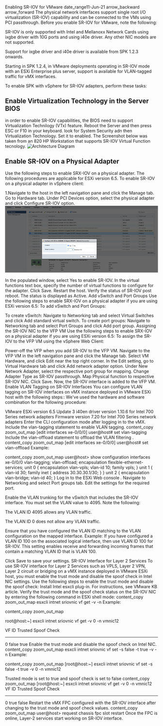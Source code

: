 Enabling SR-IOV for VMware
date_range11-Jun-21
arrow_backward arrow_forward
The physical network interfaces support single root I/O virtualization (SR-IOV) capability and can be connected to the VMs using PCI passthrough. Before you enable SR-IOV for VMware, note the following:

SR-IOV is only supported with Intel and Mellanoxx Network Cards using ixgbe driver with 10G ports and using i40e driver. Any other NIC models are not supported.

Support for ixgbe driver and i40e driver is available from SPK 1.2.3 onwards.

Starting in SPK 1.2.4, in VMware deployments operating in SR-IOV mode with an ESXi Enterprise plus server, support is available for VLAN-tagged traffic for vMX interfaces.

To enable SPK with vSphere for SR-IOV adapters, perform these tasks:

## **Enable Virtualization Technology in the Server BIOS**
in order to enable SR-IOV capabilities, the BIOS need to support Virtualization Technilogy (VTx) feature. Reboot the Server and then press ESC or F10 in your keyboard. look for System Security adn then Virtualization Technology. Set it to enabled. The Screenshot below was taken from an 820 HP Workstation that supports SR-IOV Virtual Function tecnology. 
![Architecture Diagram](./images/bios-setting.png)


## **Enable SR-IOV on a Physical Adapter**

Use the following steps to enable SRX-IOV on a physical adapter. The following procedures are applicable for ESXi version 6.5.
To enable SR-IOV on a physical adapter in vSphere client:

1.Navigate to the host in the left navigation pane and click the Manage tab. Go to Hardware tab. Under PCI Devices option, select the physical adapter and click Configure SR-IOV option. 
![Architecture Diagram](./images/sr-iov-config-1.png)

In the populated window, select Yes to enable SR-IOV. In the virtual functions text box, specify the number of virtual functions to configure for the adapter. 
Click Save.
Restart the host.
Verify the status of SR-IOV post reboot. The status is displayed as Active. 
Add vSwitch and Port Groups 
Use the following steps to enable SRX-IOV on a physical adapter if you are using ESXi version 6.5:
To add vSwitch and Port Groups:

To create vSwitch: Navigate to Networking tab and select Virtual Switches and click Add standard virtual switch. 
To create port groups: Navigate to Networking tab and select Port Groups and click Add port group. 
Assigning the SR-IOV NIC to the VFP VM
Use the following steps to enable SRX-IOV on a physical adapter if you are using ESXi version 6.5:
To assign the SR-IOV to the VFP VM using the vSphere Web Client:

Power-off the VFP when you add SR-IOV to the VFP VM.
Navigate to the VFP VM in the left navigation pane and click the Manage tab.
Select VM Hardware, and click Edit near the top right corner.
In the Edit setting, go to Virtual Hardware tab and click Add network adapter option.
Under New Network Adapter, select the respective port group for mapping. 
Change Adapter Type as SR-IOV passthrough. 
Map Physical function to respective SR-IOV NIC. 
Click Save.
Now, the SR-IOV interface is added to the VFP VM.
Enable VLAN Tagging on SR-IOV Interfaces 
You can configure VLAN tagging on SR-IOV interfaces on vMX instance deployed in VMware ESXi host with the following steps::
We've used the hardware and software combination for the following procedure:

VMware ESXi version 6.5 Update 3
i40en driver version 1.10.6 for Intel 700 Series network adapters
Firmware version 7.20 for Intel 700 Series network adapters
Enter the CLI configuration mode after logging in to the vMX.
Include the vlan-tagging statement to enable VLAN tagging.
content_copy zoom_out_map
[edit interfaces xe-0/0/0]
user@host# set vlan-tagging
Include the vlan-offload statement to offload the VLAN filtering .
content_copy zoom_out_map
[edit interfaces xe-0/0/0]
user@host# set vlan-offload
Example:

content_copy zoom_out_map
user@host> show configuration interfaces xe-0/0/0 
vlan-tagging;
vlan-offload;
encapsulation flexible-ethernet-services;
unit 0 {
    encapsulation vlan-vpls;
    vlan-id 10;
    family vpls;
}
unit 1 {
    vlan-id 30;
    family inet {
        address 30.30.30.1/30;
    }
}
unit 2 {
    encapsulation vlan-bridge;
    vlan-id 40;
}
Log in to the ESXi Web console . Navigate to Networking and select Port groups tab. Edit the settings for the required port.

Enable the VLAN trunking for the vSwitch that includes the SR-IOV interface. You must set the VLAN value to 4095.
Note the following:

The VLAN ID 4095 allows any VLAN traffic.

The VLAN ID 0 does not allow any VLAN traffic.

Ensure that you have configured the VLAN ID matching to the VLAN configuration on the mapped interface. Example: If you have configured a VLAN ID 100 on the associated logical interface, then use VLAN ID 100 for SR-IOV. This setting enables receive and forwarding incoming frames that contain a matching VLAN ID that is VLAN 100.

Click Save to save your settings.
SR-IOV Interface for Layer 2 Services
To use SR-IOV interface for Layer 2 Services such as VPLS, Layer 2 VPN, Layer 2 circuit or bridging on a vMX instance deployed in VMware ESXi host, you must enable the trust mode and disable the spoof check in Intel NIC settings. Use the following steps to enable the trust mode and disable the spoof check:
Install Intel esxcli plug-in. For instructions, see VMware KB article.
Verify the trust mode and the spoof check status on the SR-IOV NIC by entering the following command in ESXi shell mode:
content_copy zoom_out_map
esxcli intnet sriovnic vf get -v <vf number> -n <vmnic name>
Example:

content_copy zoom_out_map

root@host:~] esxcli intnet sriovnic vf get -v 0 -n vmnic12


VF ID           Trusted         Spoof Check
-----           -------         -----------
0               false            true
Enable the trust mode and disable the spoof check on Intel NIC.
content_copy zoom_out_map
esxcli intnet sriovnic vf set -s false -t true -v <vf number> -n <vmnic name>
Example:

content_copy zoom_out_map
[root@host:~] esxcli intnet sriovnic vf set -s false -t true -v 0 -n vmnic12

Trusted mode is set to true and spoof check is set to false
content_copy zoom_out_map
[root@host:~] esxcli intnet sriovnic vf get -v 0 -n vmnic12
VF ID           Trusted         Spoof Check
-----           -------         -----------
0               true            false
Restart the vMX FPC configured with the SR-IOV interface after changing to the trust mode and spoof check values.
content_copy zoom_out_map
user@host> request chassis fpc slot <number> restart
Once the FPC is online, Layer-2 services start working on SR-IOV interface.
